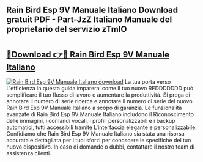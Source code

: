 ## Rain Bird Esp 9V Manuale Italiano Download gratuit PDF - Part-JzZ Italiano Manuale del proprietario del servizio zTmIO

# <h2><a href="http://dfc7w1q.blite.top/?on=Rain+Bird+Esp+9V+Manuale+Italiano">🔗Download 👉🔴 Rain Bird Esp 9V Manuale Italiano</a></h2>

[![Rain Bird Esp 9V Manuale Italiano download](https://i.imgur.com/lujVjoI.png)](http://dfc7w1q.blite.top/?on=Rain+Bird+Esp+9V+Manuale+Italiano)
La tua porta verso L'efficienza in questa guida imparerai come il tuo nuovo REDDDDDDD può semplificare il tuo flusso di lavoro e aumentare la produttività. Si prega di annotare il numero di serie ricerca e annotare il numero di serie del nuovo Rain Bird Esp 9V Manuale Italiano a scopo di garanzia. Le funzionalità avanzate di Rain Bird Esp 9V Manuale Italiano includono il Riconoscimento delle immagini, i comandi vocali, i profili personalizzabili e i backup automatici, tutti accessibili tramite L'interfaccia elegante e personalizzabile. Confidiamo che Rain Bird Esp 9V Manuale Italiano sia stata una risorsa accurata e dettagliata per i tuoi sforzi per conoscere le specifiche del tuo nuovo dispositivo. In caso di domande o dubbi, contattare il nostro team di assistenza clienti.
